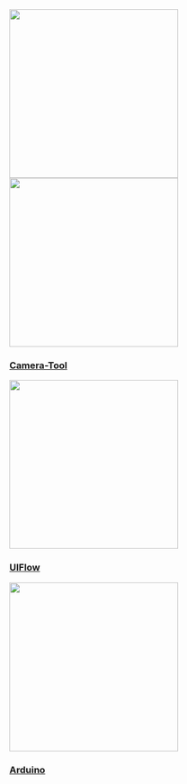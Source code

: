 <div class="platform-box">
  <div class="platform-item" style="overflow:visible;">
    <img src="assets\img\quickstart_cn.webp" width="300px" data-no-zoom>
  </div>
  <div class="platform-item">
    <img src="assets\img\quick_start\timer_cam\camera_tool_card.webp" width="300px" data-no-zoom>
    <a href="/#/zh_CN/quick_start/timer_cam/quick_start_cameratool">
      <h3>Camera-Tool</h3>
      <div class="platform-tag"></div>
    </a>
  </div>
  <div class="platform-item">
    <img src="assets\img\uiflow-card.webp" width="300px" data-no-zoom>
    <a href="/#/zh_CN/quick_start/timer_cam/quick_start_uiflow">
      <h3>UIFlow</h3>
      <div class="platform-tag"></div>
    </a>
  </div>
  <div class="platform-item">
    <img src="assets\img\arduino-card.webp" width="300px" data-no-zoom>
    <a href="/#/zh_CN/quick_start/timer_cam/quick_start_arduino">
      <h3>Arduino</h3>
      <div class="platform-tag"></div>
    </a>
  </div>
</div>
